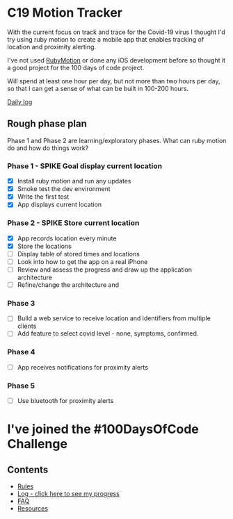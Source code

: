 # C19 Motion Tracker
With the current focus on track and trace for the Covid-19 virus I thought I'd try using
ruby motion to create a mobile app that enables tracking of location and proximity alerting.

I've not used [RubyMotion](http://www.rubymotion.com/) or done any iOS development before so thought it a good project for the 100 days of code project.

Will spend at least one hour per day, but not more than two hours per day, so that I can get a sense of what can be built in 100-200 hours.

[Daily log](log.md)

## Rough phase plan
Phase 1 and Phase 2 are learning/exploratory phases.
What can ruby motion do and how do things work?
### Phase 1 - SPIKE Goal display current location
 - [x] Install ruby motion and run any updates
 - [x] Smoke test the dev environment
 - [x] Write the first test
 - [x] App displays current location
### Phase 2 - SPIKE Store current location
 - [x] App records location every minute
 - [x] Store the locations
 - [ ] Display table of stored times and locations
 - [ ] Look into how to get the app on a real iPhone
 - [ ] Review and assess the progress and draw up the application architecture
 - [ ] Refine/change the architecture and  
### Phase 3
 - [ ] Build a web service to receive location and identifiers from multiple clients
 - [ ] Add feature to select covid level - none, symptoms, confirmed.
### Phase 4
 - [ ] App receives notifications for proximity alerts
### Phase 5
 - [ ] Use bluetooth for proximity alerts
 
 

# I've joined the #100DaysOfCode Challenge

## Contents

* [Rules](rules.md)
* [Log - click here to see my progress](log.md)
* [FAQ](FAQ.md)
* [Resources](resources.md)
